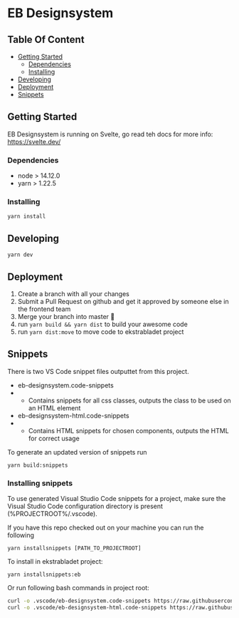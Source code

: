 # EB Designsystem

## Table Of Content

- [Getting Started](#getting-started)
  - [Dependencies](#dependencies)
  - [Installing](#installing)
- [Developing](#developing)
- [Deployment](#deployment)
- [Snippets](#snippets)

## Getting Started

EB Designsystem is running on Svelte, go read teh docs for more info: https://svelte.dev/

### Dependencies

* node > 14.12.0
* yarn > 1.22.5

### Installing

```shell
yarn install
```

## Developing

`yarn dev`

## Deployment

1.  Create a branch with all your changes
2.  Submit a Pull Request on github and get it approved by someone else in the frontend team
3.  Merge your branch into master :rocket:
4.  run `yarn build && yarn dist` to build your awesome code
5.  run `yarn dist:move` to move code to ekstrabladet project

## Snippets

There is two VS Code snippet files outputtet from this project.

- eb-designsystem.code-snippets
- - Contains snippets for all css classes, outputs the class to be used on an HTML element
- eb-designsystem-html.code-snippets
- - Contains HTML snippets for chosen components, outputs the HTML for correct usage

To generate an updated version of snippets run

```yarn
yarn build:snippets
```

### Installing snippets

To use generated Visual Studio Code snippets for a project, make sure the Visual Studio Code configuration directory is present (%PROJECTROOT%/.vscode).

If you have this repo checked out on your machine you can run the following

```yarn
yarn installsnippets [PATH_TO_PROJECTROOT]
```

To install in ekstrabladet project:

```yarn
yarn installsnippets:eb
```

Or run following bash commands in project root:

```bash
curl -o .vscode/eb-designsystem.code-snippets https://raw.githubusercontent.com/EkstraBladetUdvikling/eb-designsystem/master/snippets/eb-designsystem.code-snippets
curl -o .vscode/eb-designsystem-html.code-snippets https://raw.githubusercontent.com/EkstraBladetUdvikling/eb-designsystem/master/snippets/eb-designsystem-html.code-snippets
```
